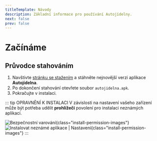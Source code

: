 ```yaml
---
titleTemplate: Návody
description: Základní informace pro používání Autojídelny.
next: false
prev: false
---
```


# Začínáme

## Průvodce stahováním

1. Navštivte [stránku se stažením][download] a stáhněte nejnovější verzi aplikace **Autojídelna**.
2. Po dokončení stahování otevřete soubor `autojidelna.apk`.
3. Pokračujte v instalaci.

::: tip OPRAVNĚNÍ K INSTALACI
V závislosti na nastavení vašeho zařízení může být potřeba udělit **prohlížeči** povolení pro instalaci neznámých aplikací.

![Bezpečnostní varování][install-permission]{class="install-permission-images"}
![Instalovat neznámé aplikace | Nastavení][unknown-apps]{class="install-permission-images"}
:::

<!-- Links -->

[download]: /legacy/download.md
[install-permission]: /legacy/guides_install_permission.webp "Bezpečnostní varování"
[unknown-apps]: /legacy/guides_install_unknown_apps_settings.webp "Instalovat neznámé aplikace | Nastavení"
